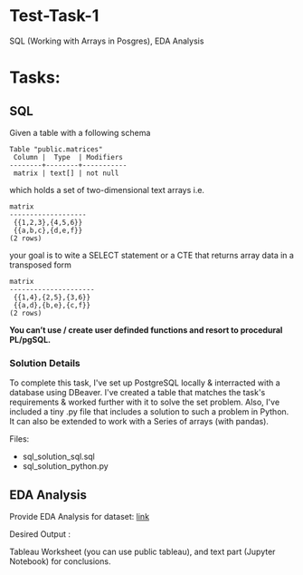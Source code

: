 # Test-Task-1
SQL (Working with Arrays in Posgres), EDA Analysis

# Tasks:

## SQL

Given a table with a following schema
```
Table "public.matrices"
 Column |  Type  | Modifiers
--------+--------+-----------
 matrix | text[] | not null
 ```
which holds a set of two-dimensional text arrays i.e.
```
matrix
-------------------
 {{1,2,3},{4,5,6}}
 {{a,b,c},{d,e,f}}
(2 rows)
```
your goal is to wite a SELECT statement or a CTE that returns array data in a transposed form
```
matrix
---------------------
 {{1,4},{2,5},{3,6}}
 {{a,d},{b,e},{c,f}}
(2 rows)
```
**You can’t use / create user definded functions and resort to procedural PL/pgSQL.**

### Solution Details
	 
To complete this task, I've set up PostgreSQL locally & interracted with a database using DBeaver. 
I've created a table that matches the task's requirements & worked further with it to solve the set problem. 
Also, I've included a tiny .py file that includes a solution to such a problem in Python. It can also be extended to work with a Series of arrays (with pandas). 
	 
Files: 
* sql_solution_sql.sql 
* sql_solution_python.py

## EDA Analysis 

Provide EDA Analysis for dataset: [link](https://www.kaggle.com/datasets/jackdaoud/marketing-data)

Desired Output :

Tableau Worksheet (you can use public tableau), and text part (Jupyter Notebook) for conclusions.
